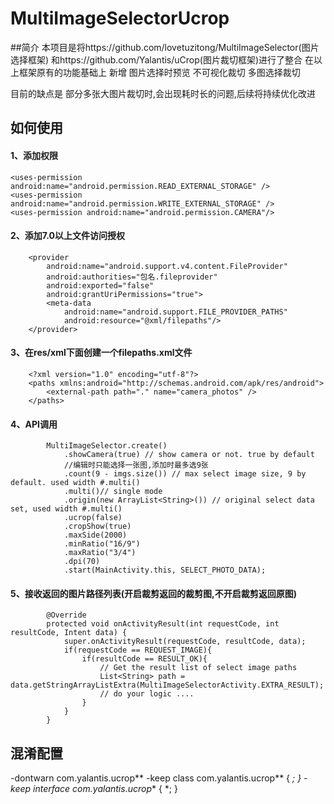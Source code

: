 # MultiImageSelectorUcrop

##简介
本项目是将https://github.com/lovetuzitong/MultiImageSelector(图片选择框架)
和https://github.com/Yalantis/uCrop(图片裁切框架)进行了整合
在以上框架原有的功能基础上
新增
图片选择时预览
不可视化裁切
多图选择裁切

目前的缺点是
部分多张大图片裁切时,会出现耗时长的问题,后续将持续优化改进


## 如何使用
#### 1、添加权限
	<uses-permission android:name="android.permission.READ_EXTERNAL_STORAGE" />
    <uses-permission android:name="android.permission.WRITE_EXTERNAL_STORAGE" />
    <uses-permission android:name="android.permission.CAMERA"/>
	
#### 2、添加7.0以上文件访问授权
        <provider
            android:name="android.support.v4.content.FileProvider"
            android:authorities="包名.fileprovider"
            android:exported="false"
            android:grantUriPermissions="true">
            <meta-data
                android:name="android.support.FILE_PROVIDER_PATHS"
                android:resource="@xml/filepaths"/>
        </provider>
		
		
#### 3、在res/xml下面创建一个filepaths.xml文件
		<?xml version="1.0" encoding="utf-8"?>
		<paths xmlns:android="http://schemas.android.com/apk/res/android">
			<external-path path="." name="camera_photos" />
		</paths>

#### 4、API调用
			MultiImageSelector.create()
				.showCamera(true) // show camera or not. true by default
				//编辑时只能选择一张图,添加时最多选9张
				.count(9 - imgs.size()) // max select image size, 9 by default. used width #.multi()
				.multi()// single mode
				.origin(new ArrayList<String>()) // original select data set, used width #.multi()
				.ucrop(false)
				.cropShow(true)
				.maxSide(2000)
				.minRatio("16/9")
				.maxRatio("3/4")
				.dpi(70)
				.start(MainActivity.this, SELECT_PHOTO_DATA);
				
#### 5、接收返回的图片路径列表(开启裁剪返回的裁剪图,不开启裁剪返回原图)
			@Override
			protected void onActivityResult(int requestCode, int resultCode, Intent data) {
				super.onActivityResult(requestCode, resultCode, data);
				if(requestCode == REQUEST_IMAGE){
					if(resultCode == RESULT_OK){
						// Get the result list of select image paths
						List<String> path = data.getStringArrayListExtra(MultiImageSelectorActivity.EXTRA_RESULT);
						// do your logic ....
					}
				}
			}
				
## 混淆配置
-dontwarn com.yalantis.ucrop**
-keep class com.yalantis.ucrop** { *; }
-keep interface com.yalantis.ucrop** { *; }